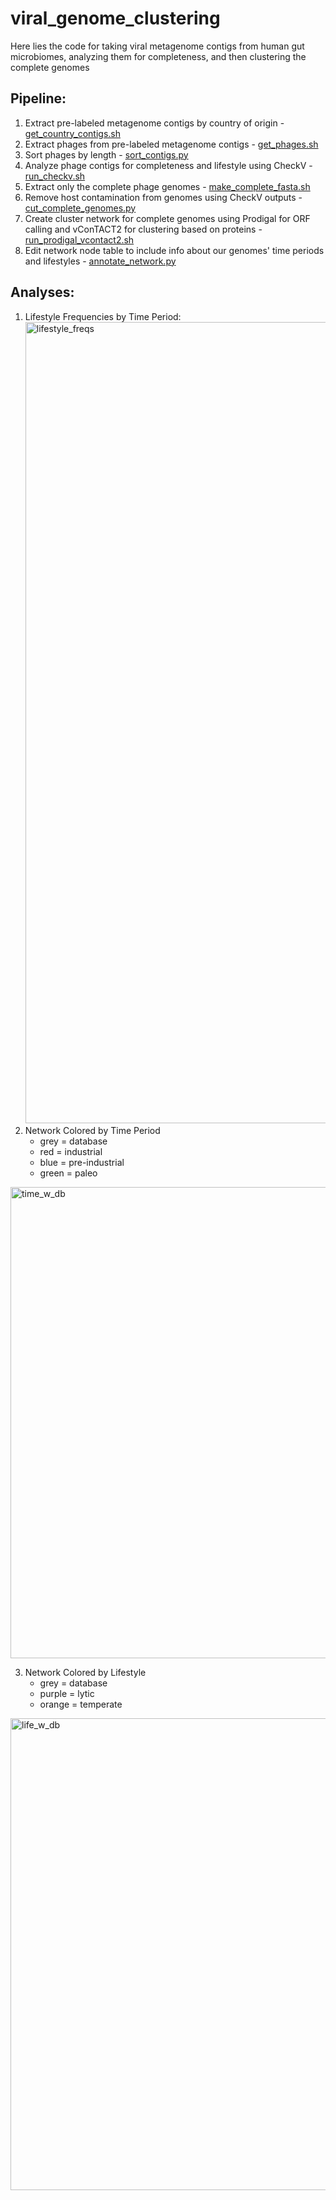 # viral_genome_clustering
Here lies the code for taking viral metagenome contigs from human gut microbiomes, analyzing them for completeness, and then clustering the complete genomes

## Pipeline:
1. Extract pre-labeled metagenome contigs by country of origin - [get_country_contigs.sh](get_country_contigs.sh)
2. Extract phages from pre-labeled metagenome contigs - [get_phages.sh](get_phages.sh)
3. Sort phages by length - [sort_contigs.py](sort_contigs.py)
4. Analyze phage contigs for completeness and lifestyle using CheckV - [run_checkv.sh](run_checkv.sh)
5. Extract only the complete phage genomes - [make_complete_fasta.sh](make_complete_fasta.sh)
6. Remove host contamination from genomes using CheckV outputs - [cut_complete_genomes.py](cut_complete_genomes.py)
7. Create cluster network for complete genomes using Prodigal for ORF calling and vConTACT2 for clustering based on proteins - [run_prodigal_vcontact2.sh](run_prodigal_vcontact2.sh)
8. Edit network node table to include info about our genomes' time periods and lifestyles - [annotate_network.py](annotate_network.py)

## Analyses:
1. Lifestyle Frequencies by Time Period: <img width="1282" alt="lifestyle_freqs" src="https://github.com/michaeliter/viral_genome_clustering/assets/42823460/6428194c-d679-47f0-b9de-e19d57459f40">
2. Network Colored by Time Period
   - grey = database
   - red = industrial
   - blue = pre-industrial
   - green = paleo

<img width="754" alt="time_w_db" src="https://github.com/michaeliter/viral_genome_clustering/assets/42823460/da701959-928a-4b6d-9033-8e693a721735">

3. Network Colored by Lifestyle
   - grey = database
   - purple = lytic
   - orange = temperate
     
<img width="755" alt="life_w_db" src="https://github.com/michaeliter/viral_genome_clustering/assets/42823460/0593d1da-1341-4e70-a604-5b6fde21d04e">



